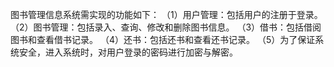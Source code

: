 图书管理信息系统需实现的功能如下：
（1）用户管理：包括用户的注册于登录。
（2）图书管理：包括录入、查询、修改和删除图书信息。
（3）借书：包括借阅图书和查看借书记录。
（4）还书：包括还书和查看还书记录。
	（5）为了保证系统安全，进入系统时，对用户登录的密码进行加密与解密。
